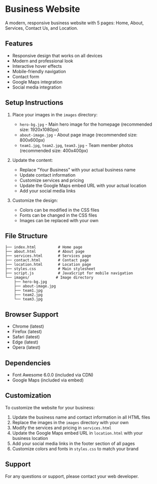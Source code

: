 # Business Website

A modern, responsive business website with 5 pages: Home, About, Services, Contact Us, and Location.

## Features

- Responsive design that works on all devices
- Modern and professional look
- Interactive hover effects
- Mobile-friendly navigation
- Contact form
- Google Maps integration
- Social media integration

## Setup Instructions

1. Place your images in the `images` directory:
   - `hero-bg.jpg` - Main hero image for the homepage (recommended size: 1920x1080px)
   - `about-image.jpg` - About page image (recommended size: 800x600px)
   - `team1.jpg`, `team2.jpg`, `team3.jpg` - Team member photos (recommended size: 400x400px)

2. Update the content:
   - Replace "Your Business" with your actual business name
   - Update contact information
   - Customize services and pricing
   - Update the Google Maps embed URL with your actual location
   - Add your social media links

3. Customize the design:
   - Colors can be modified in the CSS files
   - Fonts can be changed in the CSS files
   - Images can be replaced with your own

## File Structure

```
├── index.html          # Home page
├── about.html          # About page
├── services.html       # Services page
├── contact.html        # Contact page
├── location.html       # Location page
├── styles.css          # Main stylesheet
├── script.js           # JavaScript for mobile navigation
└── images/            # Image directory
    ├── hero-bg.jpg
    ├── about-image.jpg
    ├── team1.jpg
    ├── team2.jpg
    └── team3.jpg
```

## Browser Support

- Chrome (latest)
- Firefox (latest)
- Safari (latest)
- Edge (latest)
- Opera (latest)

## Dependencies

- Font Awesome 6.0.0 (included via CDN)
- Google Maps (included via embed)

## Customization

To customize the website for your business:

1. Update the business name and contact information in all HTML files
2. Replace the images in the `images` directory with your own
3. Modify the services and pricing in `services.html`
4. Update the Google Maps embed URL in `location.html` with your business location
5. Add your social media links in the footer section of all pages
6. Customize colors and fonts in `styles.css` to match your brand

## Support

For any questions or support, please contact your web developer. 